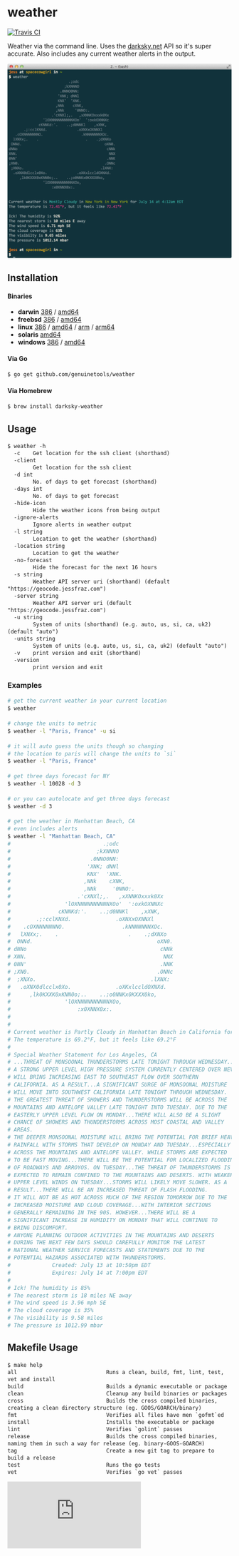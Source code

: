 # weather

[![Travis CI](https://travis-ci.org/genuinetools/weather.svg?branch=master)](https://travis-ci.org/genuinetools/weather)

Weather via the command line. Uses the [darksky.net](https://darksky.net) API so it's super accurate. Also includes any current weather alerts in the output.

![Screenshot](screenshot.png)

## Installation

#### Binaries

- **darwin** [386](https://github.com/genuinetools/weather/releases/download/v0.15.1/weather-darwin-386) / [amd64](https://github.com/genuinetools/weather/releases/download/v0.15.1/weather-darwin-amd64)
- **freebsd** [386](https://github.com/genuinetools/weather/releases/download/v0.15.1/weather-freebsd-386) / [amd64](https://github.com/genuinetools/weather/releases/download/v0.15.1/weather-freebsd-amd64)
- **linux** [386](https://github.com/genuinetools/weather/releases/download/v0.15.1/weather-linux-386) / [amd64](https://github.com/genuinetools/weather/releases/download/v0.15.1/weather-linux-amd64) / [arm](https://github.com/genuinetools/weather/releases/download/v0.15.1/weather-linux-arm) / [arm64](https://github.com/genuinetools/weather/releases/download/v0.15.1/weather-linux-arm64)
- **solaris** [amd64](https://github.com/genuinetools/weather/releases/download/v0.15.1/weather-solaris-amd64)
- **windows** [386](https://github.com/genuinetools/weather/releases/download/v0.15.1/weather-windows-386) / [amd64](https://github.com/genuinetools/weather/releases/download/v0.15.1/weather-windows-amd64)

#### Via Go

```bash
$ go get github.com/genuinetools/weather
```

#### Via Homebrew

```bash
$ brew install darksky-weather
```

## Usage

```console
$ weather -h
  -c    Get location for the ssh client (shorthand)
  -client
        Get location for the ssh client
  -d int
        No. of days to get forecast (shorthand)
  -days int
        No. of days to get forecast
  -hide-icon
        Hide the weather icons from being output
  -ignore-alerts
        Ignore alerts in weather output
  -l string
        Location to get the weather (shorthand)
  -location string
        Location to get the weather
  -no-forecast
        Hide the forecast for the next 16 hours
  -s string
        Weather API server uri (shorthand) (default "https://geocode.jessfraz.com")
  -server string
        Weather API server uri (default "https://geocode.jessfraz.com")
  -u string
        System of units (shorthand) (e.g. auto, us, si, ca, uk2) (default "auto")
  -units string
        System of units (e.g. auto, us, si, ca, uk2) (default "auto")
  -v    print version and exit (shorthand)
  -version
        print version and exit
```

### Examples

```bash
# get the current weather in your current location
$ weather

# change the units to metric
$ weather -l "Paris, France" -u si

# it will auto guess the units though so changing
# the location to paris will change the units to `si`
$ weather -l "Paris, France"

# get three days forecast for NY
$ weather -l 10028 -d 3

# or you can autolocate and get three days forecast
$ weather -d 3

# get the weather in Manhattan Beach, CA
# even includes alerts
$ weather -l "Manhattan Beach, CA"
#                             .;odc
#                           ;kXNNNO
#                         .0NNO0NN:
#                        'XNK; dNNl
#                        KNX'  'XNK.
#                       ,NNk    cXNK,
#                       ,NNk     '0NNO:.
#                     .'cXNXl;,.   ,xXNNKOxxxk0Xx
#                 'lOXNNNNNNNNNNXOo'  ':oxkOXNNXc
#               cKNNKd:'.    ..;d0NNKl    ,xXNK,
#        .;:cclKNXd.              .oXNXxOXNNXl
#    .cOXNNNNNNNO.                  .kNNNNNNNXOc.
#   lXNXx;.    .                      .    .;dXNXo
#  ONNd.                                       oXN0.
# dNNo                                          cNNk
# XNN.                                           NNX
# 0NN'                                          .NNK
# ;XN0.                                        .ONNc
#  ;XNXo.                                    .lXNX:
#   .oXNX0dlcclx0Xo.              .oXKxlccldOXNXd.
#      ,lk0KXXK0xKNN0o;..    ..;o0NNKx0KXXX0ko,
#                 'lOXNNNNNNNNNNXOo,
#                     :x0XNNX0x:.
#
#
# Current weather is Partly Cloudy in Manhattan Beach in California for July 14 at 4:14am EDT
# The temperature is 69.2°F, but it feels like 69.2°F
#
# Special Weather Statement for Los Angeles, CA
# ...THREAT OF MONSOONAL THUNDERSTORMS LATE TONIGHT THROUGH WEDNESDAY...
# A STRONG UPPER LEVEL HIGH PRESSURE SYSTEM CURRENTLY CENTERED OVER NEVADA
# WILL BRING INCREASING EAST TO SOUTHEAST FLOW OVER SOUTHERN
# CALIFORNIA. AS A RESULT...A SIGNIFICANT SURGE OF MONSOONAL MOISTURE
# WILL MOVE INTO SOUTHWEST CALIFORNIA LATE TONIGHT THROUGH WEDNESDAY.
# THE GREATEST THREAT OF SHOWERS AND THUNDERSTORMS WILL BE ACROSS THE
# MOUNTAINS AND ANTELOPE VALLEY LATE TONIGHT INTO TUESDAY. DUE TO THE
# EASTERLY UPPER LEVEL FLOW ON MONDAY...THERE WILL ALSO BE A SLIGHT
# CHANCE OF SHOWERS AND THUNDERSTORMS ACROSS MOST COASTAL AND VALLEY
# AREAS.
# THE DEEPER MONSOONAL MOISTURE WILL BRING THE POTENTIAL FOR BRIEF HEAVY
# RAINFALL WITH STORMS THAT DEVELOP ON MONDAY AND TUESDAY...ESPECIALLY
# ACROSS THE MOUNTAINS AND ANTELOPE VALLEY. WHILE STORMS ARE EXPECTED
# TO BE FAST MOVING...THERE WILL BE THE POTENTIAL FOR LOCALIZED FLOODING
# OF ROADWAYS AND ARROYOS. ON TUESDAY...THE THREAT OF THUNDERSTORMS IS
# EXPECTED TO REMAIN CONFINED TO THE MOUNTAINS AND DESERTS. WITH WEAKER
# UPPER LEVEL WINDS ON TUESDAY...STORMS WILL LIKELY MOVE SLOWER. AS A
# RESULT...THERE WILL BE AN INCREASED THREAT OF FLASH FLOODING.
# IT WILL NOT BE AS HOT ACROSS MUCH OF THE REGION TOMORROW DUE TO THE
# INCREASED MOISTURE AND CLOUD COVERAGE...WITH INTERIOR SECTIONS
# GENERALLY REMAINING IN THE 90S. HOWEVER...THERE WILL BE A
# SIGNIFICANT INCREASE IN HUMIDITY ON MONDAY THAT WILL CONTINUE TO
# BRING DISCOMFORT.
# ANYONE PLANNING OUTDOOR ACTIVITIES IN THE MOUNTAINS AND DESERTS
# DURING THE NEXT FEW DAYS SHOULD CAREFULLY MONITOR THE LATEST
# NATIONAL WEATHER SERVICE FORECASTS AND STATEMENTS DUE TO THE
# POTENTIAL HAZARDS ASSOCIATED WITH THUNDERSTORMS.
#             Created: July 13 at 10:50pm EDT
#             Expires: July 14 at 7:00pm EDT
#
# Ick! The humidity is 85%
# The nearest storm is 18 miles NE away
# The wind speed is 3.96 mph SE
# The cloud coverage is 35%
# The visibility is 9.58 miles
# The pressure is 1012.99 mbar
```

## Makefile Usage

```console
$ make help
all                            Runs a clean, build, fmt, lint, test, vet and install
build                          Builds a dynamic executable or package
clean                          Cleanup any build binaries or packages
cross                          Builds the cross compiled binaries, creating a clean directory structure (eg. GOOS/GOARCH/binary)
fmt                            Verifies all files have men `gofmt`ed
install                        Installs the executable or package
lint                           Verifies `golint` passes
release                        Builds the cross compiled binaries, naming them in such a way for release (eg. binary-GOOS-GOARCH)
tag                            Create a new git tag to prepare to build a release
test                           Runs the go tests
vet                            Verifies `go vet` passes
```

[![Analytics](https://ga-beacon.appspot.com/UA-29404280-16/weather/README.md)](https://github.com/genuinetools/weather)
